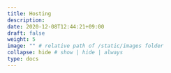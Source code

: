 ```yaml
---
title: Hosting
description: 
date: 2020-12-08T12:44:21+09:00
draft: false
weight: 5
image: "" # relative path of /static/images folder
collapse: hide # show | hide | always
type: docs
---
```


